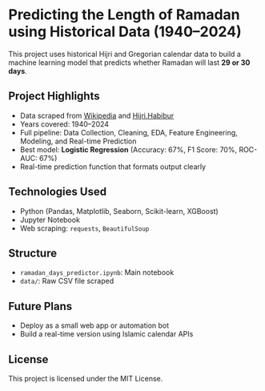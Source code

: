 # Predicting the Length of Ramadan using Historical Data (1940–2024)

This project uses historical Hijri and Gregorian calendar data to build a machine learning model that predicts whether Ramadan will last **29 or 30 days**.

## Project Highlights

- Data scraped from [Wikipedia](https://en.wikipedia.org/wiki/Ramadan) and [Hijri.Habibur](https://hijri.habibur.com)
- Years covered: 1940–2024
- Full pipeline: Data Collection, Cleaning, EDA, Feature Engineering, Modeling, and Real-time Prediction
- Best model: **Logistic Regression** (Accuracy: 67%, F1 Score: 70%, ROC-AUC: 67%)
- Real-time prediction function that formats output clearly

## Technologies Used

- Python (Pandas, Matplotlib, Seaborn, Scikit-learn, XGBoost)
- Jupyter Notebook
- Web scraping: `requests`, `BeautifulSoup`

## Structure

- `ramadan_days_predictor.ipynb`: Main notebook
- `data/`: Raw CSV file scraped

## Future Plans

- Deploy as a small web app or automation bot
- Build a real-time version using Islamic calendar APIs

## License

This project is licensed under the MIT License.
